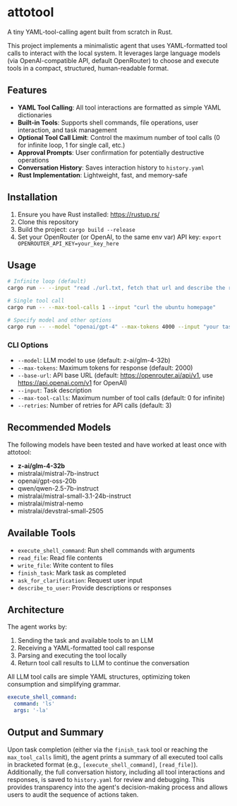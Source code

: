 # attotool

A tiny YAML-tool-calling agent built from scratch in Rust.

This project implements a minimalistic agent that uses YAML-formatted tool calls to interact with the local system. It leverages large language models (via OpenAI-compatible API, default OpenRouter) to choose and execute tools in a compact, structured, human-readable format.

## Features

- **YAML Tool Calling**: All tool interactions are formatted as simple YAML dictionaries
- **Built-in Tools**: Supports shell commands, file operations, user interaction, and task management
- **Optional Tool Call Limit**: Control the maximum number of tool calls (0 for infinite loop, 1 for single call, etc.)
- **Approval Prompts**: User confirmation for potentially destructive operations
- **Conversation History**: Saves interaction history to `history.yaml`
- **Rust Implementation**: Lightweight, fast, and memory-safe

## Installation

1. Ensure you have Rust installed: https://rustup.rs/
2. Clone this repository
3. Build the project: `cargo build --release`
4. Set your OpenRouter (or OpenAI, to the same env var) API key: `export OPENROUTER_API_KEY=your_key_here`

## Usage

```bash
# Infinite loop (default)
cargo run -- --input "read ./url.txt, fetch that url and describe the result as a markdown document"

# Single tool call
cargo run -- --max-tool-calls 1 --input "curl the ubuntu homepage"

# Specify model and other options
cargo run -- --model "openai/gpt-4" --max-tokens 4000 --input "your task here"
```

### CLI Options

- `--model`: LLM model to use (default: z-ai/glm-4-32b)
- `--max-tokens`: Maximum tokens for response (default: 2000)
- `--base-url`: API base URL (default: https://openrouter.ai/api/v1, use https://api.openai.com/v1 for OpenAI)
- `--input`: Task description
- `--max-tool-calls`: Maximum number of tool calls (default: 0 for infinite)
- `--retries`: Number of retries for API calls (default: 3)

## Recommended Models

The following models have been tested and have worked at least once with attotool:

- **z-ai/glm-4-32b**
- mistralai/mistral-7b-instruct
- openai/gpt-oss-20b
- qwen/qwen-2.5-7b-instruct
- mistralai/mistral-small-3.1-24b-instruct
- mistralai/mistral-nemo
- mistralai/devstral-small-2505

## Available Tools

- `execute_shell_command`: Run shell commands with arguments
- `read_file`: Read file contents
- `write_file`: Write content to files
- `finish_task`: Mark task as completed
- `ask_for_clarification`: Request user input
- `describe_to_user`: Provide descriptions or responses

## Architecture

The agent works by:

1. Sending the task and available tools to an LLM
2. Receiving a YAML-formatted tool call response
3. Parsing and executing the tool locally
4. Return tool call results to LLM to continue the conversation

All LLM tool calls are simple YAML structures, optimizing token consumption and simplifying grammar.

```yaml
execute_shell_command:
  command: 'ls'
  args: '-la'
```

## Output and Summary

Upon task completion (either via the `finish_task` tool or reaching the `max_tool_calls` limit), the agent prints a summary of all executed tool calls in bracketed format (e.g., `[execute_shell_command]`, `[read_file]`). Additionally, the full conversation history, including all tool interactions and responses, is saved to `history.yaml` for review and debugging. This provides transparency into the agent's decision-making process and allows users to audit the sequence of actions taken.